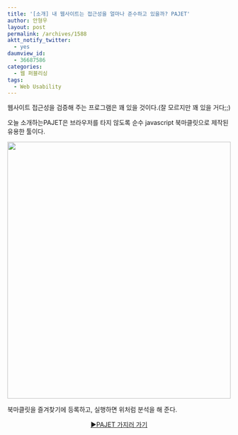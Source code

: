 ```yaml
---
title: '[소개] 내 웹사이트는 접근성을 얼마나 준수하고 있을까? PAJET'
author: 안형우
layout: post
permalink: /archives/1588
aktt_notify_twitter:
  - yes
daumview_id:
  - 36687586
categories:
  - 웹 퍼블리싱
tags:
  - Web Usability
---
```

웹사이트 접근성을 검증해 주는 프로그램은 꽤 있을 것이다.(잘 모르지만 꽤 있을 거다;;)

오늘 소개하는PAJET은 브라우저를 타지 않도록 순수 javascript 북마클릿으로 제작된 유용한 툴이다.

<p style="text-align: center;">
  <img class="aligncenter" src="http://mytory.net/uploads/legacy/PAJET.png" alt="" width="504" height="579" />
</p>

북마클릿을 즐겨찾기에 등록하고, 실행하면 위처럼 분석을 해 준다.

<p style="text-align: center;">
  <a href="http://mydeute.com/was/pajet.html">▶PAJET 가지러 가기</a>
</p>